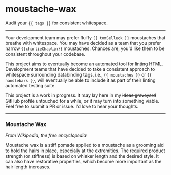 # moustache-wax
Audit your ``{{ tags }}`` for consistent whitespace.
___
Your development team may prefer fluffy `{{ tomSelleck }}` moustaches that breathe with whitespace.  You may have decided as a team that you prefer narrow `{{charlieChaplin}}` moustaches.  Chances are, you'd like them to be consistent throughout your codebase.

This project aims to eventually become an automated tool for linting HTML. Development teams that have decided to take a consistent approach to whitespace surrounding databinding tags, i.e., `{{ moustaches }}` or `{{ handlebars }}`, will eventually be able to include it as part of their linting automated testing suite.

This project is a work in progress.  It may lay here in my ~~ideas graveyard~~ GitHub profile untouched for a while, or it may turn into something viable.  Feel free to submit a PR or issue.  I'd love to hear your thoughts.

---
### Moustache Wax
_From Wikipedia, the free encyclopedia_

Moustache wax is a stiff pomade applied to a moustache as a grooming aid to hold the hairs in place, especially at the extremities. The required product strength (or stiffness) is based on whisker length and the desired style. It can also have restorative properties, which become more important as the hair length increases.
